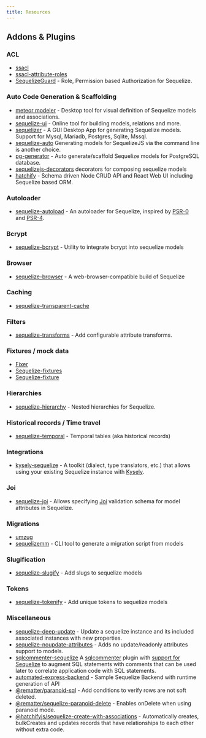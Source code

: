 ```yaml
---
title: Resources
---
```


## Addons & Plugins

### ACL

- [ssacl](https://github.com/pumpupapp/ssacl)
- [ssacl-attribute-roles](https://github.com/mickhansen/ssacl-attribute-roles)
- [SequelizeGuard](https://github.com/lotivo/sequelize-acl) - Role, Permission based Authorization for Sequelize.

### Auto Code Generation & Scaffolding

- [meteor modeler](https://www.datensen.com/) - Desktop tool for visual definition of Sequelize models and associations.
- [sequelize-ui](https://github.com/tomjschuster/sequelize-ui) - Online tool for building models, relations and more.
- [sequelizer](https://github.com/andyforever/sequelizer) - A GUI Desktop App for generating Sequelize models. Support for Mysql, Mariadb, Postgres, Sqlite, Mssql.
- [sequelize-auto](https://github.com/sequelize/sequelize-auto) Generating models for SequelizeJS via the command line is another choice.
- [pg-generator](https://www.pg-generator.com/builtin-templates/sequelize/) - Auto generate/scaffold Sequelize models for PostgreSQL database.
- [sequelizejs-decorators](https://www.npmjs.com/package/sequelizejs-decorators) decorators for composing sequelize models
- [hatchify](https://github.com/bitovi/hatchify) - Schema driven Node CRUD API and React Web UI including Sequelize based ORM.

### Autoloader

- [sequelize-autoload](https://github.com/boxsnake-nodejs/sequelize-autoload) - An autoloader for Sequelize, inspired by [PSR-0](https://www.php-fig.org/psr/psr-0/) and [PSR-4](https://www.php-fig.org/psr/psr-4/).

### Bcrypt

- [sequelize-bcrypt](https://github.com/mattiamalonni/sequelize-bcrypt) - Utility to integrate bcrypt into sequelize models

### Browser

- [sequelize-browser](https://npmjs.com/package/sequelize-browser) - A web-browser-compatible build of Sequelize

### Caching

- [sequelize-transparent-cache](https://github.com/DanielHreben/sequelize-transparent-cache)

### Filters

- [sequelize-transforms](https://www.npmjs.com/package/sequelize-transforms) - Add configurable attribute transforms.

### Fixtures / mock data

- [Fixer](https://github.com/olalonde/fixer)
- [Sequelize-fixtures](https://github.com/domasx2/sequelize-fixtures)
- [Sequelize-fixture](https://github.com/xudejian/sequelize-fixture)

### Hierarchies

- [sequelize-hierarchy](https://www.npmjs.com/package/sequelize-hierarchy) - Nested hierarchies for Sequelize.

### Historical records / Time travel

- [sequelize-temporal](https://github.com/bonaval/sequelize-temporal) - Temporal tables (aka historical records)

### Integrations

- [kysely-sequelize](https://www.npmjs.com/package/kysely-sequelize) - A toolkit (dialect, type translators, etc.) that allows using your existing Sequelize instance with [Kysely](https://www.kysely.dev).

### Joi

- [sequelize-joi](https://github.com/mattiamalonni/sequelize-joi) - Allows specifying [Joi](https://github.com/sideway/joi) validation schema for model attributes in Sequelize.

### Migrations

- [umzug](https://github.com/sequelize/umzug)
- [sequelizemm](https://github.com/hasinoorit/sequelizemm) - CLI tool to generate a migration script from models

### Slugification

- [sequelize-slugify](https://www.npmjs.com/package/sequelize-slugify) - Add slugs to sequelize models

### Tokens

- [sequelize-tokenify](https://github.com/pipll/sequelize-tokenify) - Add unique tokens to sequelize models

### Miscellaneous

- [sequelize-deep-update](https://www.npmjs.com/package/sequelize-deep-update) - Update a sequelize instance and its included associated instances with new properties.
- [sequelize-noupdate-attributes](https://www.npmjs.com/package/sequelize-noupdate-attributes) - Adds no update/readonly attributes support to models.
- [sqlcommenter-sequelize](https://github.com/google/sqlcommenter/tree/master/nodejs/sqlcommenter-nodejs/packages/sqlcommenter-sequelize) A [sqlcommenter](https://google.github.io/sqlcommenter/) plugin with [support for Sequelize](https://google.github.io/sqlcommenter/node/sequelize/) to augment SQL statements with comments that can be used later to correlate application code with SQL statements.
- [automated-express-backend](https://github.com/ruyd/automated-express-backend) - Sample Sequelize Backend with runtime generation of API
- [@rematter/paranoid-sql](https://www.npmjs.com/package/@rematter/paranoid-sql) - Add conditions to verify rows are not soft deleted.
- [@rematter/sequelize-paranoid-delete](https://www.npmjs.com/package/@rematter/sequelize-paranoid-delete) - Enables onDelete when using paranoid mode.
- [@hatchifyjs/sequelize-create-with-associations](https://github.com/bitovi/sequelize-create-with-associations) - Automatically creates, bulkCreates and updates records that have relationships to each other without extra code.
